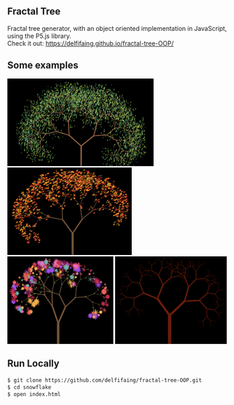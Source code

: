 ##  Fractal Tree 
Fractal tree generator, with an object oriented implementation in JavaScript, using the P5.js library. <br>
Check it out: https://delfifaing.github.io/fractal-tree-OOP/

## Some examples
<p float="left">
 <img src="example_images/tree1.png" height="200px"/>
 <img src="example_images/tree2.png" height="200px"/>
 <img src="example_images/tree3.png" height="200px"/>
  <img src="example_images/tree4.png" height="200px"/>
</p>

## Run Locally
```
$ git clone https://github.com/delfifaing/fractal-tree-OOP.git
$ cd snowflake
$ open index.html
```
